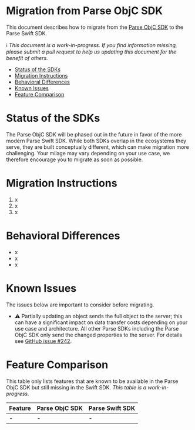 # Migration from Parse ObjC SDK <!-- omit in toc -->

This document describes how to migrate from the [Parse ObjC SDK](https://github.com/parse-community/Parse-SDK-iOS-OSX) to the Parse Swift SDK.

ℹ️ *This document is a work-in-progress. If you find information missing, please submit a pull request to help us updating this document for the benefit of others.*

- [Status of the SDKs](#status-of-the-sdks)
- [Migration Instructions](#migration-instructions)
- [Behavioral Differences](#behavioral-differences)
- [Known Issues](#known-issues)
- [Feature Comparison](#feature-comparison)

# Status of the SDKs

The Parse ObjC SDK will be phased out in the future in favor of the more modern Parse Swift SDK. While both SDKs overlap in the ecosystems they serve, they are built conceptually different, which can make migration more challenging. Your milage may vary depending on your use case, we therefore encourage you to migrate as soon as possible.

# Migration Instructions

1. x
2. x
3. x

# Behavioral Differences

- x
- x
- x

# Known Issues

The issues below are important to consider before migrating.

- ⚠️ Partially updating an object sends the full object to the server; this can have a significant impact on data transfer costs depending on your use case and architecture. All other Parse SDKs including the Parse ObjC SDK only send the changed properties to the server. For details see [GitHub issue #242](https://github.com/parse-community/Parse-Swift/issues/242).

# Feature Comparison

This table only lists features that are known to be available in the Parse ObjC SDK but still missing in the Swift SDK. *This table is a work-in-progress.*

| Feature | Parse ObjC SDK | Parse Swift SDK |
|---------|----------------|-----------------|
| -       | -              | -               |
